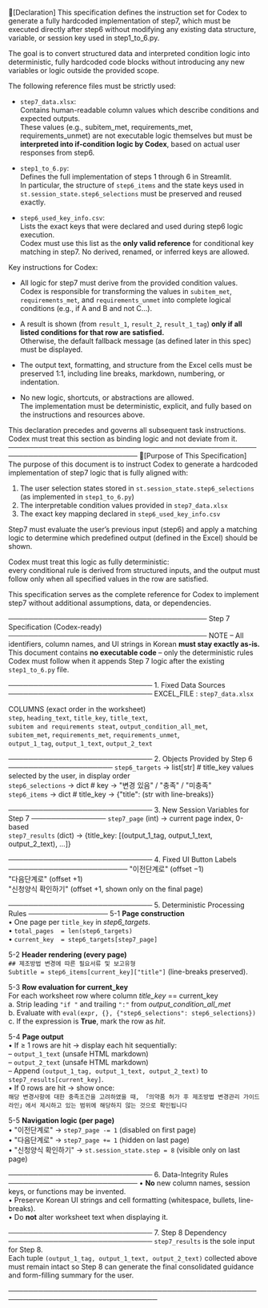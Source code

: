 📌[Declaration]
This specification defines the instruction set for Codex to generate a fully hardcoded implementation of step7, which must be executed directly after step6 without modifying any existing data structure, variable, or session key used in step1_to_6.py.

The goal is to convert structured data and interpreted condition logic into deterministic, fully hardcoded code blocks without introducing any new variables or logic outside the provided scope.

The following reference files must be strictly used:

- `step7_data.xlsx`:  
  Contains human-readable column values which describe conditions and expected outputs.  
  These values (e.g., subitem_met, requirements_met, requirements_unmet) are not executable logic themselves but must be **interpreted into if-condition logic by Codex**, based on actual user responses from step6.

- `step1_to_6.py`:  
  Defines the full implementation of steps 1 through 6 in Streamlit.  
  In particular, the structure of `step6_items` and the state keys used in `st.session_state.step6_selections` must be preserved and reused exactly.

- `step6_used_key_info.csv`:  
  Lists the exact keys that were declared and used during step6 logic execution.  
  Codex must use this list as the **only valid reference** for conditional key matching in step7. No derived, renamed, or inferred keys are allowed.

Key instructions for Codex:

- All logic for step7 must derive from the provided condition values.  
  Codex is responsible for transforming the values in `subitem_met`, `requirements_met`, and `requirements_unmet` into complete logical conditions (e.g., if A and B and not C…).

- A result is shown (from `result_1`, `result_2`, `result_1_tag`) **only if all listed conditions for that row are satisfied.**  
  Otherwise, the default fallback message (as defined later in this spec) must be displayed.

- The output text, formatting, and structure from the Excel cells must be preserved 1:1, including line breaks, markdown, numbering, or indentation.

- No new logic, shortcuts, or abstractions are allowed.  
  The implementation must be deterministic, explicit, and fully based on the instructions and resources above.

This declaration precedes and governs all subsequent task instructions. Codex must treat this section as binding logic and not deviate from it.
────────────────────────────────────────────────────────────────────────────
📌[Purpose of This Specification]
The purpose of this document is to instruct Codex to generate a hardcoded implementation of step7 logic that is fully aligned with:

1. The user selection states stored in `st.session_state.step6_selections` (as implemented in `step1_to_6.py`)
2. The interpretable condition values provided in `step7_data.xlsx`
3. The exact key mapping declared in `step6_used_key_info.csv`

Step7 must evaluate the user’s previous input (step6) and apply a matching logic to determine which predefined output (defined in the Excel) should be shown.

Codex must treat this logic as fully deterministic:  
every conditional rule is derived from structured inputs, and the output must follow only when all specified values in the row are satisfied.

This specification serves as the complete reference for Codex to implement step7 without additional assumptions, data, or dependencies.

──────────────────────────────────────── Step 7 Specification (Codex-ready) ────────────────────────────────────────
NOTE – All identifiers, column names, and UI strings in Korean **must stay exactly as-is.**  
This document contains **no executable code** – only the deterministic rules Codex must follow when it appends
Step 7 logic after the existing `step1_to_6.py` file.

───────────────────────────── 1. Fixed Data Sources ─────────────────────────────
EXCEL_FILE  :  `step7_data.xlsx`

COLUMNS (exact order in the worksheet)  
  `step`, `heading_text`, `title_key`, `title_text`,  
  `subitem and requirements steat`, `output_condition_all_met`,  
  `subitem_met`, `requirements_met`, `requirements_unmet`,  
  `output_1_tag`, `output_1_text`, `output_2_text`

───────────────────────────── 2. Objects Provided by Step 6 ─────────────────────
`step6_targets`      → list[str]   # title_key values selected by the user, in display order  
`step6_selections`   → dict        # key → "변경 있음" / "충족" / "미충족"  
`step6_items`        → dict        # title_key → {"title": (str with line-breaks)}

───────────────────────────── 3. New Session Variables for Step 7 ───────────────
`step7_page`    (int)   → current page index, 0-based  
`step7_results` (dict)  → {title_key: [(output_1_tag, output_1_text, output_2_text), …]}

───────────────────────────── 4. Fixed UI Button Labels ────────────────────────
"이전단계로"  (offset −1)  
"다음단계로"  (offset +1)  
"신청양식 확인하기"  (offset +1, shown only on the final page)

───────────────────────────── 5. Deterministic Processing Rules ────────────────
5-1  **Page construction**  
     • One page per `title_key` in *step6_targets*.  
     • `total_pages  = len(step6_targets)`  
     • `current_key  = step6_targets[step7_page]`

5-2  **Header rendering (every page)**  
     `## 제조방법 변경에 따른 필요서류 및 보고유형`  
     `Subtitle = step6_items[current_key]["title"]` (line-breaks preserved).

5-3  **Row evaluation for current_key**  
     For each worksheet row where column *title_key* == current_key  
       a. Strip leading `"if "` and trailing `":"` from *output_condition_all_met*  
       b. Evaluate with `eval(expr, {}, {"step6_selections": step6_selections})`  
       c. If the expression is **True**, mark the row as *hit*.

5-4  **Page output**  
     • If ≥ 1 rows are hit → display each hit sequentially:  
       – `output_1_text` (unsafe HTML markdown)  
       – `output_2_text` (unsafe HTML markdown)  
       – Append `(output_1_tag, output_1_text, output_2_text)` to `step7_results[current_key]`.  
     • If 0 rows are hit → show once:  
       ```
       해당 변경사항에 대한 충족조건을 고려하였을 때,
       「의약품 허가 후 제조방법 변경관리 가이드라인」에서 제시하고 있는
       범위에 해당하지 않는 것으로 확인됩니다
       ```

5-5  **Navigation logic (per page)**  
     • "이전단계로"  → `step7_page -= 1`  (disabled on first page)  
     • "다음단계로"  → `step7_page += 1`  (hidden on last page)  
     • "신청양식 확인하기" → `st.session_state.step = 8`  (visible only on last page)

───────────────────────────── 6. Data-Integrity Rules ──────────────────────────
• **No** new column names, session keys, or functions may be invented.  
• Preserve Korean UI strings and cell formatting (whitespace, bullets, line-breaks).  
• Do **not** alter worksheet text when displaying it.

───────────────────────────── 7. Step 8 Dependency ─────────────────────────────
`step7_results` is the sole input for Step 8.  
Each tuple `(output_1_tag, output_1_text, output_2_text)` collected above must remain intact so Step 8 can generate
the final consolidated guidance and form-filling summary for the user.

────────────────────────────────────────────────────────────────────────────────
